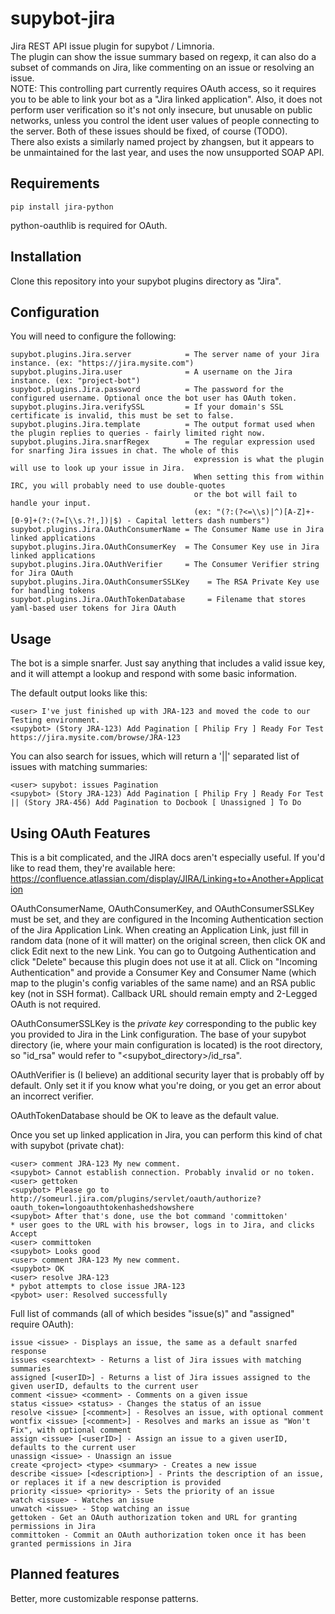 # supybot-jira

Jira REST API issue plugin for supybot / Limnoria.<br />
The plugin can show the issue summary based on regexp, it can also do a subset of commands on Jira, like commenting on an issue or resolving an issue.<br />
NOTE: This controlling part currently requires OAuth access, so it requires you to be able to link your bot as a "Jira linked application".
Also, it does not perform user verification so it's not only insecure, but unusable on public networks, unless you control the ident user values of people connecting to the server. Both of these issues should be fixed, of course (TODO).<br />
There also exists a similarly named project by zhangsen, but it appears to be unmaintained for the last year, and uses the now unsupported SOAP API.<br />

## Requirements
```
pip install jira-python
```
python-oauthlib is required for OAuth.

## Installation

Clone this repository into your supybot plugins directory as "Jira".<br />

## Configuration

You will need to configure the following:<br />
```
supybot.plugins.Jira.server            = The server name of your Jira instance. (ex: "https://jira.mysite.com")
supybot.plugins.Jira.user              = A username on the Jira instance. (ex: "project-bot")
supybot.plugins.Jira.password          = The password for the configured username. Optional once the bot user has OAuth token.
supybot.plugins.Jira.verifySSL         = If your domain's SSL certificate is invalid, this must be set to false.
supybot.plugins.Jira.template          = The output format used when the plugin replies to queries - fairly limited right now.
supybot.plugins.Jira.snarfRegex        = The regular expression used for snarfing Jira issues in chat. The whole of this
                                         expression is what the plugin will use to look up your issue in Jira. 
                                         When setting this from within IRC, you will probably need to use double-quotes 
                                         or the bot will fail to handle your input.
                                         (ex: "(?:(?<=\\s)|^)[A-Z]+-[0-9]+(?:(?=[\\s.?!,])|$) - Capital letters dash numbers")
supybot.plugins.Jira.OAuthConsumerName = The Consumer Name use in Jira linked applications
supybot.plugins.Jira.OAuthConsumerKey  = The Consumer Key use in Jira linked applications
supybot.plugins.Jira.OAuthVerifier     = The Consumer Verifier string for Jira OAuth
supybot.plugins.Jira.OAuthConsumerSSLKey    = The RSA Private Key use for handling tokens
supybot.plugins.Jira.OAuthTokenDatabase     = Filename that stores yaml-based user tokens for Jira OAuth
```

## Usage

The bot is a simple snarfer. Just say anything that includes a valid issue key, and it will attempt a lookup and respond with some basic information.<br />

The default output looks like this:<br />
```
<user> I've just finished up with JRA-123 and moved the code to our Testing environment.
<supybot> (Story JRA-123) Add Pagination [ Philip Fry ] Ready For Test https://jira.mysite.com/browse/JRA-123
```

You can also search for issues, which will return a '||' separated list of issues with matching summaries:
```
<user> supybot: issues Pagination
<supybot> (Story JRA-123) Add Pagination [ Philip Fry ] Ready For Test || (Story JRA-456) Add Pagination to Docbook [ Unassigned ] To Do
```

## Using OAuth Features
This is a bit complicated, and the JIRA docs aren't especially useful. If you'd like to read them, they're available here:  https://confluence.atlassian.com/display/JIRA/Linking+to+Another+Application

OAuthConsumerName, OAuthConsumerKey, and OAuthConsumerSSLKey must be set, and they are configured in the Incoming Authentication section of the Jira Application Link. When creating an Application Link, just fill in random data (none of it will matter) on the original screen, then click OK and click Edit next to the new Link. You can go to Outgoing Authentication and click "Delete" because this plugin does not use it at all. Click on "Incoming Authentication" and provide a Consumer Key and Consumer Name (which map to the plugin's config variables of the same name) and an RSA public key (not in SSH format). Callback URL should remain empty and 2-Legged OAuth is not required.

OAuthConsumerSSLKey is the *private key* corresponding to the public key you provided to Jira in the Link configuration. The base of your supybot directory (ie, where your main configuration is located) is the root directory, so "id_rsa" would refer to "<supybot_directory>/id_rsa".

OAuthVerifier is (I believe) an additional security layer that is probably off by default. Only set it if you know what you're doing, or you get an error about an incorrect verifier.

OAuthTokenDatabase should be OK to leave as the default value.

Once you set up linked application in Jira, you can perform this kind of chat with supybot (private chat):
```
<user> comment JRA-123 My new comment.
<supybot> Cannot establish connection. Probably invalid or no token.
<user> gettoken
<supybot> Please go to http://someurl.jira.com/plugins/servlet/oauth/authorize?oauth_token=longoauthtokenhashedshowshere
<supybot> After that's done, use the bot command 'committoken'
* user goes to the URL with his browser, logs in to Jira, and clicks Accept
<user> committoken
<supybot> Looks good
<user> comment JRA-123 My new comment.
<supybot> OK
<user> resolve JRA-123
* pybot attempts to close issue JRA-123
<pybot> user: Resolved successfully
```

Full list of commands (all of which besides "issue(s)" and "assigned" require OAuth):
```
issue <issue> - Displays an issue, the same as a default snarfed response
issues <searchtext> - Returns a list of Jira issues with matching summaries
assigned [<userID>] - Returns a list of Jira issues assigned to the given userID, defaults to the current user
comment <issue> <comment> - Comments on a given issue
status <issue> <status> - Changes the status of an issue
resolve <issue> [<comment>] - Resolves an issue, with optional comment
wontfix <issue> [<comment>] - Resolves and marks an issue as "Won't Fix", with optional comment
assign <issue> [<userID>] - Assign an issue to a given userID, defaults to the current user
unassign <issue> - Unassign an issue
create <project> <type> <summary> - Creates a new issue
describe <issue> [<description>] - Prints the description of an issue, or replaces it if a new description is provided
priority <issue> <priority> - Sets the priority of an issue
watch <issue> - Watches an issue
unwatch <issue> - Stop watching an issue
gettoken - Get an OAuth authorization token and URL for granting permissions in Jira
committoken - Commit an OAuth authorization token once it has been granted permissions in Jira
```

## Planned features

Better, more customizable response patterns.<br />
